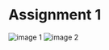 # Assignment 1

![image 1](https://github.com/Azim1588/Assignment-1/assets/114971320/cdcbb162-e5ad-4a32-9769-69a2d9096e40)
![image 2](https://github.com/Azim1588/Assignment-1/assets/114971320/2c531aec-1e2f-4159-94b6-cd0229f784e7)

